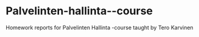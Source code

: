 # Palvelinten-hallinta--course
Homework reports for Palvelinten Hallinta -course taught by Tero Karvinen
